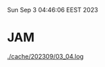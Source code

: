 Sun Sep  3 04:46:06 EEST 2023
# JAM
<a href='./cache/202309/03_04.log'>./cache/202309/03_04.log</a>
